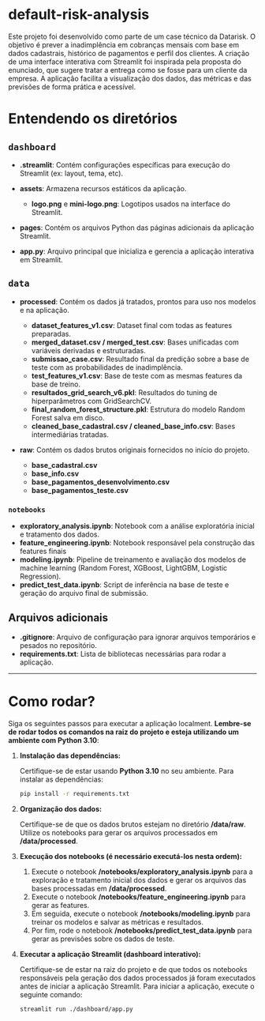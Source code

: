 # default-risk-analysis
Este projeto foi desenvolvido como parte de um case técnico da Datarisk. O objetivo é prever a inadimplência em cobranças mensais com base em dados cadastrais, histórico de pagamentos e perfil dos clientes. A criação de uma interface interativa com Streamlit foi inspirada pela proposta do enunciado, que sugere tratar a entrega como se fosse para um cliente da empresa. A aplicação facilita a visualização dos dados, das métricas e das previsões de forma prática e acessível.

# Entendendo os diretórios

## `dashboard`

* **.streamlit**: Contém configurações específicas para execução do Streamlit (ex: layout, tema, etc).
* **assets**: Armazena recursos estáticos da aplicação.

  * **logo.png** e **mini-logo.png**: Logotipos usados na interface do Streamlit.
* **pages**: Contém os arquivos Python das páginas adicionais da aplicação Streamlit.
* **app.py**: Arquivo principal que inicializa e gerencia a aplicação interativa em Streamlit.

## `data`

* **processed**: Contém os dados já tratados, prontos para uso nos modelos e na aplicação.

  * **dataset\_features\_v1.csv**: Dataset final com todas as features preparadas.
  * **merged\_dataset.csv / merged\_test.csv**: Bases unificadas com variáveis derivadas e estruturadas.
  * **submissao\_case.csv**: Resultado final da predição sobre a base de teste com as probabilidades de inadimplência.
  * **test\_features\_v1.csv**: Base de teste com as mesmas features da base de treino.
  * **resultados\_grid\_search\_v6.pkl**: Resultados do tuning de hiperparâmetros com GridSearchCV.
  * **final\_random\_forest\_structure.pkl**: Estrutura do modelo Random Forest salva em disco.
  * **cleaned\_base\_cadastral.csv / cleaned\_base\_info.csv**: Bases intermediárias tratadas.
* **raw**: Contém os dados brutos originais fornecidos no início do projeto.

  * **base\_cadastral.csv**
  * **base\_info.csv**
  * **base\_pagamentos\_desenvolvimento.csv**
  * **base\_pagamentos\_teste.csv**

### `notebooks`

* **exploratory\_analysis.ipynb**: Notebook com a análise exploratória inicial e tratamento dos dados.
* **feature\_engineering.ipynb**: Notebook responsável pela construção das features finais
* **modeling.ipynb**: Pipeline de treinamento e avaliação dos modelos de machine learning (Random Forest, XGBoost, LightGBM, Logistic Regression).
* **predict\_test\_data.ipynb**: Script de inferência na base de teste e geração do arquivo final de submissão.

## Arquivos adicionais

* **.gitignore**: Arquivo de configuração para ignorar arquivos temporários e pesados no repositório.
* **requirements.txt**: Lista de bibliotecas necessárias para rodar a aplicação.

---

# Como rodar?

Siga os seguintes passos para executar a aplicação localment. **Lembre-se de rodar todos os comandos na raiz do projeto e esteja utilizando um ambiente com Python 3.10**:

1. **Instalação das dependências:**

   Certifique-se de estar usando **Python 3.10** no seu ambiente. Para instalar as dependências:


   ```bash
   pip install -r requirements.txt
   ```

2. **Organização dos dados:**

   Certifique-se de que os dados brutos estejam no diretório **/data/raw**. Utilize os notebooks para gerar os arquivos processados em **/data/processed**.

3. **Execução dos notebooks (é necessário executá-los nesta ordem):**

    1. Execute o notebook **/notebooks/exploratory\_analysis.ipynb** para a exploração e tratamento inicial dos dados e gerar os arquivos das bases processadas em **/data/processed**.
   2. Execute o notebook **/notebooks/feature\_engineering.ipynb** para gerar as features.
   3. Em seguida, execute o notebook **/notebooks/modeling.ipynb** para treinar os modelos e salvar as métricas e resultados.
   4. Por fim, rode o notebook **/notebooks/predict\_test\_data.ipynb** para gerar as previsões sobre os dados de teste.

4. **Executar a aplicação Streamlit (dashboard interativo):**

   Certifique-se de estar na raiz do projeto e de que todos os notebooks responsáveis pela geração dos dados processados já foram executados antes de iniciar a aplicação Streamlit. Para iniciar a aplicação, execute o seguinte comando:

   ```bash
   streamlit run ./dashboard/app.py
   ```